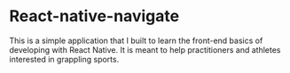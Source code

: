 # React-native-navigate
This is a simple application that I built to learn the front-end basics of developing with React Native. It is meant to help practitioners and athletes interested in grappling sports.
